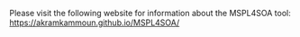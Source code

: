 Please visit the following website for information about the MSPL4SOA tool: https://akramkammoun.github.io/MSPL4SOA/ 
